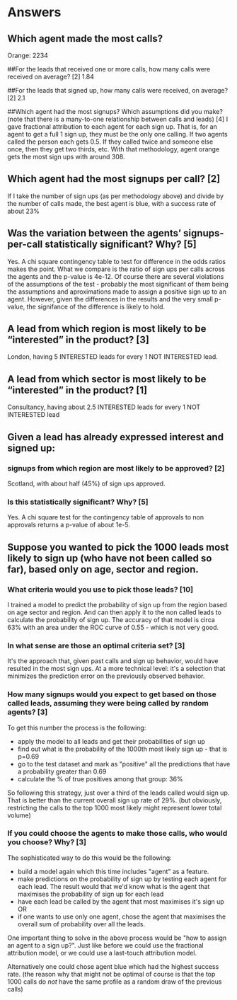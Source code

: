 # Answers


## Which agent made the most calls? 
Orange: 2234

##For the leads that received one or more calls, how many calls were received on average? [2]
1.84


##For the leads that signed up, how many calls were received, on average? [2]
2.1


##Which agent had the most signups? Which assumptions did you make? (note that there is a many-to-one relationship between calls and leads) [4]
I gave fractional attribution to each agent for each sign up. That is, for an agent to get a full 1 sign up, they must be the only one calling. If two agents called the person each gets 0.5. If they called twice and someone else once, then they get two thirds, etc. 
With that methodology, agent orange gets the most sign ups with around 308. 


## Which agent had the most signups per call? [2]
If I take the number of sign ups (as per methodology above) and divide by the number of calls made, the best agent is blue, with a success rate of about 23%


## Was the variation between the agents’ signups-per-call statistically significant? Why? [5]
Yes. A chi square contingency table to test for difference in the odds ratios makes the point. What we compare is the ratio of sign ups per calls across the agents and the p-value is 4e-12.
Of course there are several violations of the assumptions of the test - probably the most significant of them being the assumptions and aproximations made to assign a positive sign up to an agent. 
However, given the differences in the results and the very small p-value, the signifance of the difference is likely to hold.


## A lead from which region is most likely to be “interested” in the product? [3]
London, having 5 INTERESTED leads for every 1 NOT INTERESTED lead.



## A lead from which sector is most likely to be “interested” in the product? [1]
Consultancy, having about 2.5 INTERESTED leads for every 1 NOT INTERESTED lead


## Given a lead has already expressed interest and signed up: 

### signups from which region are most likely to be approved? [2]
Scotland, with about half (45%) of sign ups approved. 
### Is this statistically significant? Why? [5]
Yes. A chi square test for the contingency table of approvals to non approvals returns a p-value of about 1e-5.



## Suppose you wanted to pick the 1000 leads most likely to sign up (who have not been called so far), based only on age, sector and region.

### What criteria would you use to pick those leads? [10]
I trained a model to predict the probability of sign up from the region based on age sector and region. And can then apply it to the non called leads to calculate the probability of sign up. 
The accuracy of that model is circa 63% with an area under the ROC curve of 0.55 - which is not very good. 

### In what sense are those an optimal criteria set? [3]
It's the approach that, given past calls and sign up behavior, would have resulted in the most sign ups. 
At a more technical level: it's a selection that minimizes the prediction error on the previously observed behavior. 

### How many signups would you expect to get based on those called leads, assuming they were being called by random agents? [3]
To get this number the process is the following: 
* apply the model to all leads and get their probabilities of sign up
* find out what is the probability of the 1000th most likely sign up - that is p=0.69 
* go to the test dataset and mark as "positive" all the predictions that have a probability greater than 0.69
* calculate the % of true positives among that group: 36%

So following this strategy, just over a third of the leads called would sign up. That is better than the current overall sign up rate of 29%. (but obviously, restricting the calls to the top 1000 most likely might represent lower total volume)
### If you could choose the agents to make those calls, who would you choose? Why? [3]
The sophisticated way to do this would be the following: 
* build a model again which this time includes "agent" as a feature.
* make predictions on the probability of sign up by testing each agent for each lead. The result would that we'd know what is the agent that maximises the probability of sign up for each lead
* have each lead be called by the agent that most maximises it's sign up OR
* if one wants to use only one agent, chose the agent that maximises the overall sum of probability over all the leads. 

One important thing to solve in the above process would be "how to assign an agent to a sign up?". Just like before we could use the fractional attribution model, or we could use a last-touch attribution model. 

Alternatively one could chose agent blue which had the highest success rate. (the reason why that might not be optimal of course is that the top 1000 calls do *not* have the same profile as a random draw of the previous calls)